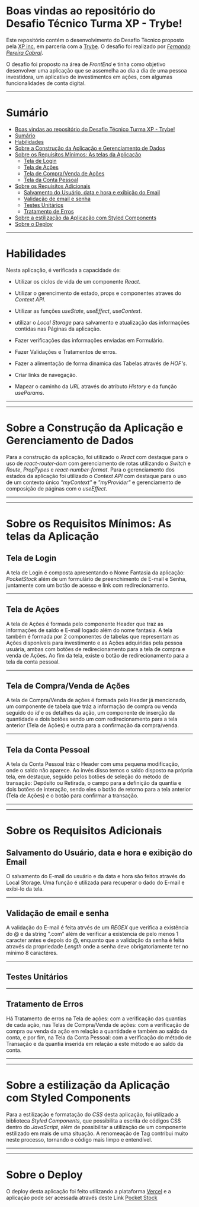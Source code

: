 # Boas vindas ao repositório do Desafio Técnico Turma XP - Trybe!

Este repositório contém o desenvolvimento do Desafio Técnico proposto pela [XP inc.](https://www.xpinc.com/) em parceria com a [Trybe](https://www.betrybe.com/). O desafio foi realizado por _[Fernando Pereira Cabral](https://www.linkedin.com/in/fernandopcabral/)_.

O desafio foi proposto na área de _FrontEnd_ e tinha como objetivo desenvolver uma aplicação que se assemelha ao dia a dia de uma pessoa investidora, um aplicativo de investimentos em ações, com algumas funcionalidades de conta digital.

---

# Sumário

- [Boas vindas ao repositório do Desafio Técnico Turma XP - Trybe!](#boas-vindas-ao-repositório-do-desafio-técnico-turma-xp-trybe)
- [Sumário](#sumario)
- [Habilidades](#habilidades)
- [Sobre a Construção da Aplicação e Gerenciamento de Dados](#sobre-a-construção-da-aplicação-e-gerenciamento-de-dados)
- [Sobre os Requisitos Mínimos: As telas da Aplicação](#sobre-os-requisitos-mínimos-as-telas-da-aplicação)
   - [Tela de Login](#tela-de-login)
   - [Tela de Ações](#tela-de-ações)
   - [Tela de Compra/Venda de Ações](#tela-de-compra-venda-de-ações)
   - [Tela da Conta Pessoal](#tela-da-conta-pessoal)
- [Sobre os Requisitos Adicionais](#sobre-os-requisitos-adicionais)
   - [Salvamento do Usuário, data e hora e exibição do Email](#salvamento-do-usuário-data-e-hora-e-exibição-do-email)
   - [Validação de email e senha](#validação-de-email-e-senha)
   - [Testes Unitários](#testes-unitários)
   - [Tratamento de Erros](#tratamento-de-erros)
- [Sobre a estilização da Aplicação com Styled Components](#sobre-a-estilização-da-aplicação-com-styled-components)
- [Sobre o Deploy](#sobre-o-deploy)


---

# Habilidades

Nesta aplicação, é verificada a capacidade de:

 * Utilizar os ciclos de vida de um componente _React_.
 
 * Utilizar o gerencimento de estado, props e componentes atraves do _Context API_.
 
 * Utilizar as funções _useState_, _useEffect_, _useContext_.
 
 * utilizar o _Local Storage_ para salvamento e atualização das informações contidas nas Páginas da aplicação.
 
 * Fazer verificações das informações enviadas em Formulário.
 
 * Fazer Validações e Tratamentos de erros.
 
 * Fazer a alimentação de forma dinamica das Tabelas através de _HOF's_.
 
 * Criar links de navegação.
 
 * Mapear o caminho da _URL_ através do atributo _History_ e da função _useParams_.
 
 ---
 ---

# Sobre a Construção da Aplicação e Gerenciamento de Dados

Para a construção da aplicação, foi utilizado o _React_ com destaque para o uso de _react-router-dom_ com gerenciamento de rotas utilizando o _Switch_ e _Route_, _PropTypes_ e _react-number-format_. Para o gerenciamento dos estados da aplicação foi utilizado o _Context API_ com destaque para o uso de um contexto único _"myContext"_ e _"myProvider"_ e gerenciamento de composição de páginas com o _useEffect_.

---
---

# Sobre os Requisitos Mínimos: As telas da Aplicação

## Tela de Login

A tela de Login é composta apresentando o Nome Fantasia da aplicação: _PocketStock_ além de um formulário de preenchimento de E-mail e Senha, juntamente com um botão de acesso e link com redirecionamento.

---

## Tela de Ações

A tela de Ações é formada pelo componente Header que traz as informações de saldo e E-mail logado além do nome fantasia. A tela também é formada por 2 componentes de tabelas que representam as Ações disponíveis para investimento e as Ações adquiridas pela pessoa usuária, ambas com botões de redirecionamento para a tela de compra e venda de Ações. Ao fim da tela, existe o botão de redirecionamento para a tela da conta pessoal.

---

## Tela de Compra/Venda de Ações

A tela de Compra/Venda de ações é formada pelo Header já mencionado, um componente de tabela que tráz a informação de compra ou venda seguido do _id_ e os detalhes da ação, um componente de inserção da quantidade e dois botões sendo um com redirecionamento para a tela anterior (Tela de Ações) e outra para a confirmação da compra/venda.

---

## Tela da Conta Pessoal

A tela da Conta Pessoal tráz o Header com uma pequena modificação, onde o saldo não aparece. Ao invés disso temos o saldo disposto na própria tela, em destaque, seguido pelos botões de seleção do método de transação: Depósito ou Retirada, o campo para a definição da quantia e dois botões de interação, sendo eles o botão de retorno para a tela anterior (Tela de Ações) e o botão para confirmar a transação.

---
---

# Sobre os Requisitos Adicionais

## Salvamento do Usuário, data e hora e exibição do Email

O salvamento do E-mail do usuário e da data e hora são feitos através do Local Storage. Uma função é utilizada para recuperar o dado do E-mail e exibi-lo da tela.

---

## Validação de email e senha

A validação do E-mail é feita atrvés de um _REGEX_ que verifica a existência do @ e da string ".com" além de verificar a existencia de pelo menos 1 caracter antes e depois do @, enquanto que a validação da senha é feita através da propriedade _Length_ onde a senha deve obrigatoriamente ter no mínimo 8 caractéres.

---

## Testes Unitários

---

## Tratamento de Erros

Há Tratamento de erros na Tela de ações: com a verificação das quantias de cada ação, nas Telas de Compra/Venda de ações: com a verificação de compra ou venda da ação em relação a quantidade e também ao saldo da conta, e por fim, na Tela da Conta Pessoal: com a verificação do método de Transação e da quantia inserida em relação a este método e ao saldo da conta.

---
---

# Sobre a estilização da Aplicação com Styled Components

Para a estilização e formatação do _CSS_ desta aplicação, foi utilizado a biblioteca _Styled Components_, que possibilita a escrita de códigos CSS dentro do _JavaScript_, além de possibilitar a utilização de um componente estilizado em mais de uma situação. A renomeação de Tag contribui muito neste processo, tornando o código mais limpo e entendível.

---
---

# Sobre o Deploy

O deploy desta aplicação foi feito utilizando a plataforma [Vercel](https://vercel.com) e a aplicação pode ser acessada através deste Link [Pocket Stock](https://pocket-stock.vercel.app)


